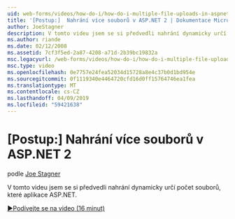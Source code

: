 ```yaml
---
uid: web-forms/videos/how-do-i/how-do-i-multiple-file-uploads-in-aspnet-2
title: '[Postup:]  Nahrání více souborů v ASP.NET 2 | Dokumentace Microsoftu'
author: JoeStagner
description: V tomto videu jsem se si předvedli nahrání dynamicky určí počet souborů, které aplikace ASP.NET.
ms.author: riande
ms.date: 02/12/2008
ms.assetid: 7cf3f5ed-2a87-4208-a71d-2b39bc19832a
msc.legacyurl: /web-forms/videos/how-do-i/how-do-i-multiple-file-uploads-in-aspnet-2
msc.type: video
ms.openlocfilehash: 0e7757e24fea52034d15728a8e4c37b0d1bd954e
ms.sourcegitcommit: 0f1119340e4464720cfd16d0ff15764746ea1fea
ms.translationtype: MT
ms.contentlocale: cs-CZ
ms.lasthandoff: 04/09/2019
ms.locfileid: "59421638"
---
```

# <a name="how-do-i--multiple-file-uploads-in-aspnet2"></a>[Postup:]  Nahrání více souborů v ASP.NET 2

podle [Joe Stagner](https://github.com/JoeStagner)

V tomto videu jsem se si předvedli nahrání dynamicky určí počet souborů, které aplikace ASP.NET.

[&#9654;Podívejte se na video (16 minut)](https://channel9.msdn.com/Blogs/ASP-NET-Site-Videos/how-do-i-multiple-file-uploads-in-aspnet-2)
